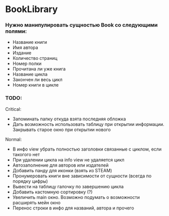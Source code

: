 # BookLibrary

### Нужно манипулировать сущностью Book со следующими полями:
- Название книги
- Имя автора
- Издание
- Количество страниц
- Номер полки
- Прочитана ли уже книга
- Название цикла
- Закончен ли весь цикл
- Номер книги в цикле

### TODO:
Critical:
- Запоминать папку откуда взята последняя обложка
- Дать возможность использовать таблицу при открытии информации. Закрывать старое окно при открытии нового

Normal:
- В инфо view убрать полностью заголовки связанные с циклом, если такогого нет
- При удалении цикла на info view не удаляется цикл
- Автозаполнение для авторов или издателей
- Добавить панду для иконки (взять из STEAM)
- Пронумеровать книги вне зависимости от сущности (всегда по порядку цифры)
- Вывести на таблицу галочку по завершению цикла
- Добавить кастомную сортировку (?)
- Увеличить main окно. Возможно подумать о возможности расширять мейн окно
- Перенос строки в инфо для названий, автора и прочего